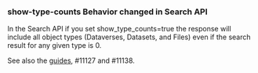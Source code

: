 ### show-type-counts Behavior changed in Search API

In the Search API if you set show_type_counts=true the response will include all object types (Dataverses, Datasets, and Files) even if the search result for any given type is 0.

See also the [guides](https://preview.guides.gdcc.io/en/develop/api/search.html#parameters), #11127 and #11138.
